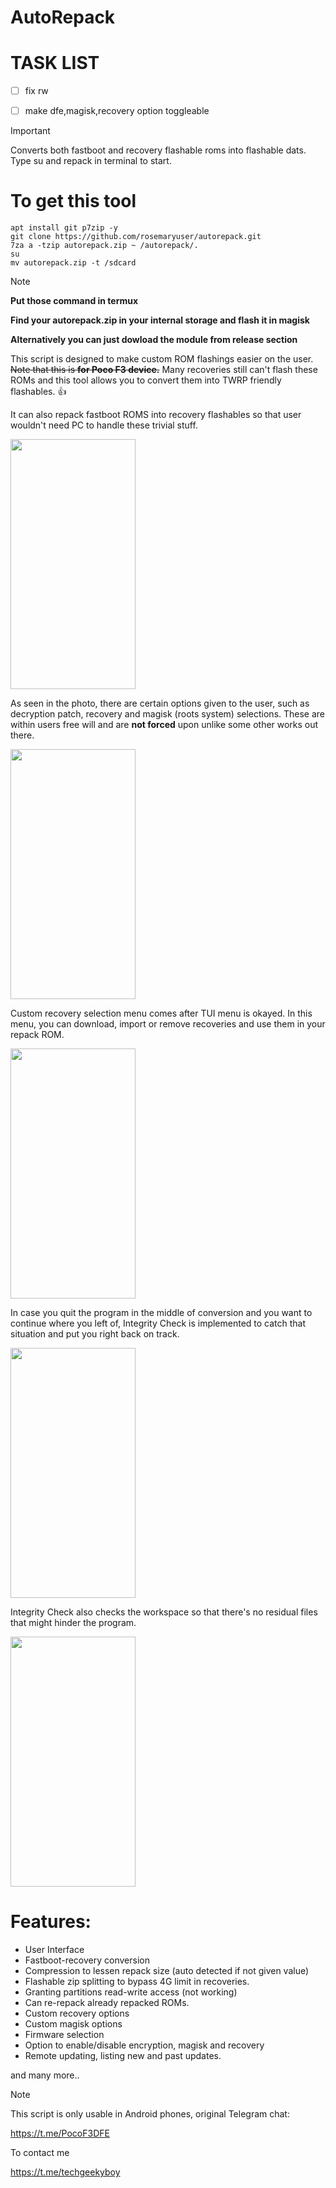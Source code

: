 # AutoRepack


# TASK LIST
- [ ] fix rw
- [ ] make dfe,magisk,recovery option toggleable 


>[!IMPORTANT]
>Converts both fastboot and recovery flashable roms into flashable dats. Type su and repack in terminal to start.
>
# To get this tool
```
apt install git p7zip -y
git clone https://github.com/rosemaryuser/autorepack.git
7za a -tzip autorepack.zip ~ /autorepack/.
su
mv autorepack.zip -t /sdcard
```
>[!NOTE]
>__Put those command in termux__
>
>__Find your autorepack.zip in your internal storage and flash it in magisk__
>
>__Alternatively you can just dowload the module from release section__ 

This script is designed to make custom ROM flashings easier on the user. ~~Note that this is **for Poco F3 device.**~~
Many recoveries still can't flash these ROMs and this tool allows you to convert them into TWRP friendly flashables. :+1:

It can also repack fastboot ROMS into recovery flashables so that user wouldn't need PC to handle these trivial stuff.

<img src="https://i.ibb.co/tH5VH1X/Screenshot-20220123-221636-Termux.png" width="200" height="400" />

As seen in the photo, there are certain options given to the user,
such as decryption patch, recovery and magisk (roots system) selections.
These are within users free will and are **not forced** upon unlike some other works out there.

<img src="https://i.ibb.co/zRHbNgG/Screenshot-20220123-221421-Termux.png" width="200" height="400" />

Custom recovery selection menu comes after TUI menu is okayed. In this menu, you can download, import
or remove recoveries and use them in your repack ROM.

<img src="https://i.ibb.co/k3KSZsk/Screenshot-20220123-221249-Termux.png" width="200" height="400" />

In case you quit the program in the middle of conversion and you want to continue where you left of,
Integrity Check is implemented to catch that situation and put you right back on track.

<img src="https://i.ibb.co/pLTHtkV/Screenshot-20220123-221311-Termux.png" width="200" height="400" />

Integrity Check also checks the workspace so that there's no residual files that might hinder the program.

<img src="https://i.ibb.co/Rpmq2Rd/Screenshot-20220123-221617-Termux.png" width="200" height="400" />

# Features:

- User Interface
- Fastboot-recovery conversion
- Compression to lessen repack size (auto detected if not given value)
- Flashable zip splitting to bypass 4G limit in recoveries.
- Granting partitions read-write access (not working)
- Can re-repack already repacked ROMs.
- Custom recovery options
- Custom magisk options
- Firmware selection
- Option to enable/disable encryption, magisk and recovery
- Remote updating, listing new and past updates.

and many more..

>[!NOTE]
>This script is only usable in Android phones, original Telegram chat:
>
>https://t.me/PocoF3DFE
>
>To contact me
>
>https://t.me/techgeekyboy


